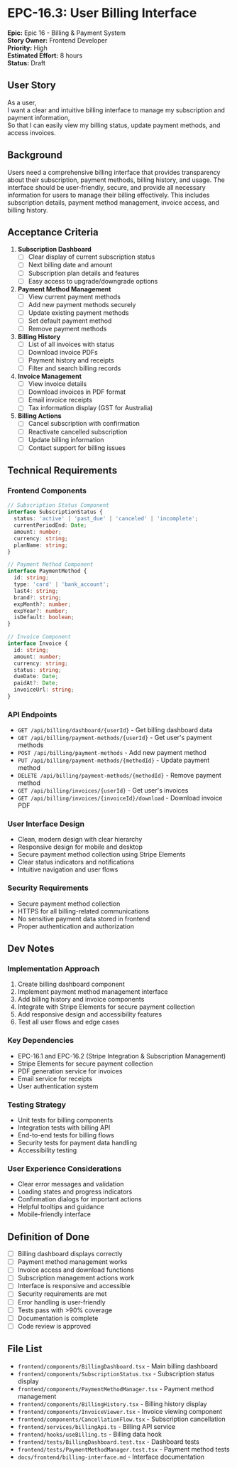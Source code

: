 # EPC-16.3: User Billing Interface

**Epic:** Epic 16 - Billing & Payment System  
**Story Owner:** Frontend Developer  
**Priority:** High  
**Estimated Effort:** 8 hours  
**Status:** Draft  

## User Story

As a user,  
I want a clear and intuitive billing interface to manage my subscription and payment information,  
So that I can easily view my billing status, update payment methods, and access invoices.

## Background

Users need a comprehensive billing interface that provides transparency about their subscription, payment methods, billing history, and usage. The interface should be user-friendly, secure, and provide all necessary information for users to manage their billing effectively. This includes subscription details, payment method management, invoice access, and billing history.

## Acceptance Criteria

1. **Subscription Dashboard**
   - [ ] Clear display of current subscription status
   - [ ] Next billing date and amount
   - [ ] Subscription plan details and features
   - [ ] Easy access to upgrade/downgrade options

2. **Payment Method Management**
   - [ ] View current payment methods
   - [ ] Add new payment methods securely
   - [ ] Update existing payment methods
   - [ ] Set default payment method
   - [ ] Remove payment methods

3. **Billing History**
   - [ ] List of all invoices with status
   - [ ] Download invoice PDFs
   - [ ] Payment history and receipts
   - [ ] Filter and search billing records

4. **Invoice Management**
   - [ ] View invoice details
   - [ ] Download invoices in PDF format
   - [ ] Email invoice receipts
   - [ ] Tax information display (GST for Australia)

5. **Billing Actions**
   - [ ] Cancel subscription with confirmation
   - [ ] Reactivate cancelled subscription
   - [ ] Update billing information
   - [ ] Contact support for billing issues

## Technical Requirements

### Frontend Components
```typescript
// Subscription Status Component
interface SubscriptionStatus {
  status: 'active' | 'past_due' | 'canceled' | 'incomplete';
  currentPeriodEnd: Date;
  amount: number;
  currency: string;
  planName: string;
}

// Payment Method Component
interface PaymentMethod {
  id: string;
  type: 'card' | 'bank_account';
  last4: string;
  brand?: string;
  expMonth?: number;
  expYear?: number;
  isDefault: boolean;
}

// Invoice Component
interface Invoice {
  id: string;
  amount: number;
  currency: string;
  status: string;
  dueDate: Date;
  paidAt?: Date;
  invoiceUrl: string;
}
```

### API Endpoints
- `GET /api/billing/dashboard/{userId}` - Get billing dashboard data
- `GET /api/billing/payment-methods/{userId}` - Get user's payment methods
- `POST /api/billing/payment-methods` - Add new payment method
- `PUT /api/billing/payment-methods/{methodId}` - Update payment method
- `DELETE /api/billing/payment-methods/{methodId}` - Remove payment method
- `GET /api/billing/invoices/{userId}` - Get user's invoices
- `GET /api/billing/invoices/{invoiceId}/download` - Download invoice PDF

### User Interface Design
- Clean, modern design with clear hierarchy
- Responsive design for mobile and desktop
- Secure payment method collection using Stripe Elements
- Clear status indicators and notifications
- Intuitive navigation and user flows

### Security Requirements
- Secure payment method collection
- HTTPS for all billing-related communications
- No sensitive payment data stored in frontend
- Proper authentication and authorization

## Dev Notes

### Implementation Approach
1. Create billing dashboard component
2. Implement payment method management interface
3. Add billing history and invoice components
4. Integrate with Stripe Elements for secure payment collection
5. Add responsive design and accessibility features
6. Test all user flows and edge cases

### Key Dependencies
- EPC-16.1 and EPC-16.2 (Stripe Integration & Subscription Management)
- Stripe Elements for secure payment collection
- PDF generation service for invoices
- Email service for receipts
- User authentication system

### Testing Strategy
- Unit tests for billing components
- Integration tests with billing API
- End-to-end tests for billing flows
- Security tests for payment data handling
- Accessibility testing

### User Experience Considerations
- Clear error messages and validation
- Loading states and progress indicators
- Confirmation dialogs for important actions
- Helpful tooltips and guidance
- Mobile-friendly interface

## Definition of Done

- [ ] Billing dashboard displays correctly
- [ ] Payment method management works
- [ ] Invoice access and download functions
- [ ] Subscription management actions work
- [ ] Interface is responsive and accessible
- [ ] Security requirements are met
- [ ] Error handling is user-friendly
- [ ] Tests pass with >90% coverage
- [ ] Documentation is complete
- [ ] Code review is approved

## File List

- `frontend/components/BillingDashboard.tsx` - Main billing dashboard
- `frontend/components/SubscriptionStatus.tsx` - Subscription status display
- `frontend/components/PaymentMethodManager.tsx` - Payment method management
- `frontend/components/BillingHistory.tsx` - Billing history display
- `frontend/components/InvoiceViewer.tsx` - Invoice viewing component
- `frontend/components/CancellationFlow.tsx` - Subscription cancellation
- `frontend/services/billingApi.ts` - Billing API service
- `frontend/hooks/useBilling.ts` - Billing data hook
- `frontend/tests/BillingDashboard.test.tsx` - Dashboard tests
- `frontend/tests/PaymentMethodManager.test.tsx` - Payment method tests
- `docs/frontend/billing-interface.md` - Interface documentation 